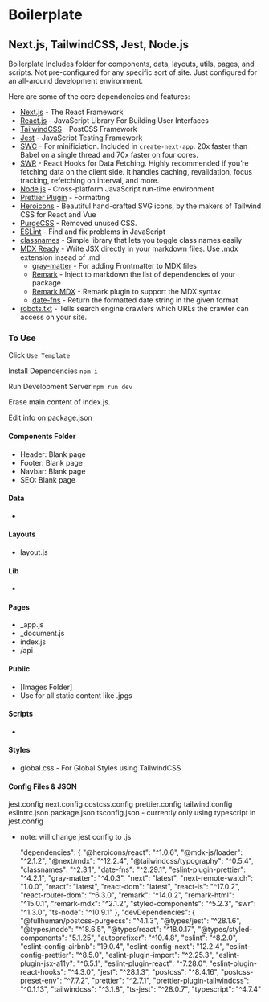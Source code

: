 # Boilerplate

## Next.js, TailwindCSS, Jest, Node.js

Boilerplate Includes folder for components, data, layouts, utils, pages, and scripts. Not pre-configured for any specific sort of site. Just configured for an all-around development environment.

Here are some of the core dependencies and features:

- [Next.js](https://nextjs.org/) - The React Framework
- [React.js](https://reactjs.org/) - JavaScript Library For Building User Interfaces
- [TailwindCSS](https://tailwindcss.com/) - PostCSS Framework
- [Jest](https://jestjs.io/) - JavaScript Testing Framework
- [SWC](https://swc.rs/) - For minificiation. Included in `create-next-app`. 20x faster than Babel on a single thread and 70x faster on four cores.
- [SWR](https://swr.vercel.app/) - React Hooks for Data Fetching. Highly recommended if you’re fetching data on the client side. It handles caching, revalidation, focus tracking, refetching on interval, and more.
- [Node.js](https://nodejs.dev/) - Cross-platform JavaScript run-time environment
- [Prettier Plugin](https://prettier.io/) - Formatting
- [Heroicons](https://heroicons.com/) - Beautiful hand-crafted SVG icons, by the makers of Tailwind CSS for React and Vue
- [PurgeCSS](https://purgecss.com/plugins/postcss.html) - Removed unused CSS.
- [ESLint](https://eslint.org/) - Find and fix problems in JavaScript
- [classnames](https://github.com/JedWatson/classnames) - Simple library that lets you toggle class names easily
- [MDX Ready](https://mdxjs.com/) - Write JSX directly in your markdown files. Use .mdx extension insead of .md
  - [gray-matter](https://github.com/jonschlinkert/gray-matter) - For adding Frontmatter to MDX files
  - [Remark](https://www.npmjs.com/package/remark-package-dependencies) - Inject to markdown the list of dependencies of your package
  - [Remark MDX](https://www.npmjs.com/package/remark-mdx) - Remark plugin to support the MDX syntax
  - [date-fns](https://date-fns.org/v2.16.1/docs/format) - Return the formatted date string in the given format
- [robots.txt](https://developers.google.com/search/docs/advanced/robots/intro) - Tells search engine crawlers which URLs the crawler can access on your site.

### To Use

Click `Use Template`

Install Dependencies `npm i`

Run Development Server `npm run dev`

Erase main content of index.js.

Edit info on package.json

#### Components Folder

- Header: Blank page
- Footer: Blank page
- Navbar: Blank page
- SEO: Blank page

#### Data

-

#### Layouts

- layout.js

#### Lib

-

#### Pages

- \_app.js
- \_document.js
- index.js
- /api

#### Public

- [Images Folder]
- Use for all static content like .jpgs

#### Scripts

-

#### Styles

- global.css - For Global Styles using TailwindCSS

#### Config Files & JSON

jest.config
next.config
costcss.config
prettier.config
tailwind.config
eslintrc.json
package.json
tsconfig.json - currently only using typescript in jest.config

- note: will change jest config to .js

  "dependencies": {
  "@heroicons/react": "^1.0.6",
  "@mdx-js/loader": "^2.1.2",
  "@next/mdx": "^12.2.4",
  "@tailwindcss/typography": "^0.5.4",
  "classnames": "^2.3.1",
  "date-fns": "^2.29.1",
  "eslint-plugin-prettier": "^4.2.1",
  "gray-matter": "^4.0.3",
  "next": "latest",
  "next-remote-watch": "1.0.0",
  "react": "latest",
  "react-dom": "latest",
  "react-is": "^17.0.2",
  "react-router-dom": "^6.3.0",
  "remark": "^14.0.2",
  "remark-html": "^15.0.1",
  "remark-mdx": "^2.1.2",
  "styled-components": "^5.2.3",
  "swr": "^1.3.0",
  "ts-node": "^10.9.1"
  },
  "devDependencies": {
  "@fullhuman/postcss-purgecss": "^4.1.3",
  "@types/jest": "^28.1.6",
  "@types/node": "^18.6.5",
  "@types/react": "^18.0.17",
  "@types/styled-components": "5.1.25",
  "autoprefixer": "^10.4.8",
  "eslint": "^8.2.0",
  "eslint-config-airbnb": "19.0.4",
  "eslint-config-next": "12.2.4",
  "eslint-config-prettier": "^8.5.0",
  "eslint-plugin-import": "^2.25.3",
  "eslint-plugin-jsx-a11y": "^6.5.1",
  "eslint-plugin-react": "^7.28.0",
  "eslint-plugin-react-hooks": "^4.3.0",
  "jest": "^28.1.3",
  "postcss": "^8.4.16",
  "postcss-preset-env": "^7.7.2",
  "prettier": "^2.7.1",
  "prettier-plugin-tailwindcss": "^0.1.13",
  "tailwindcss": "^3.1.8",
  "ts-jest": "^28.0.7",
  "typescript": "^4.7.4"
